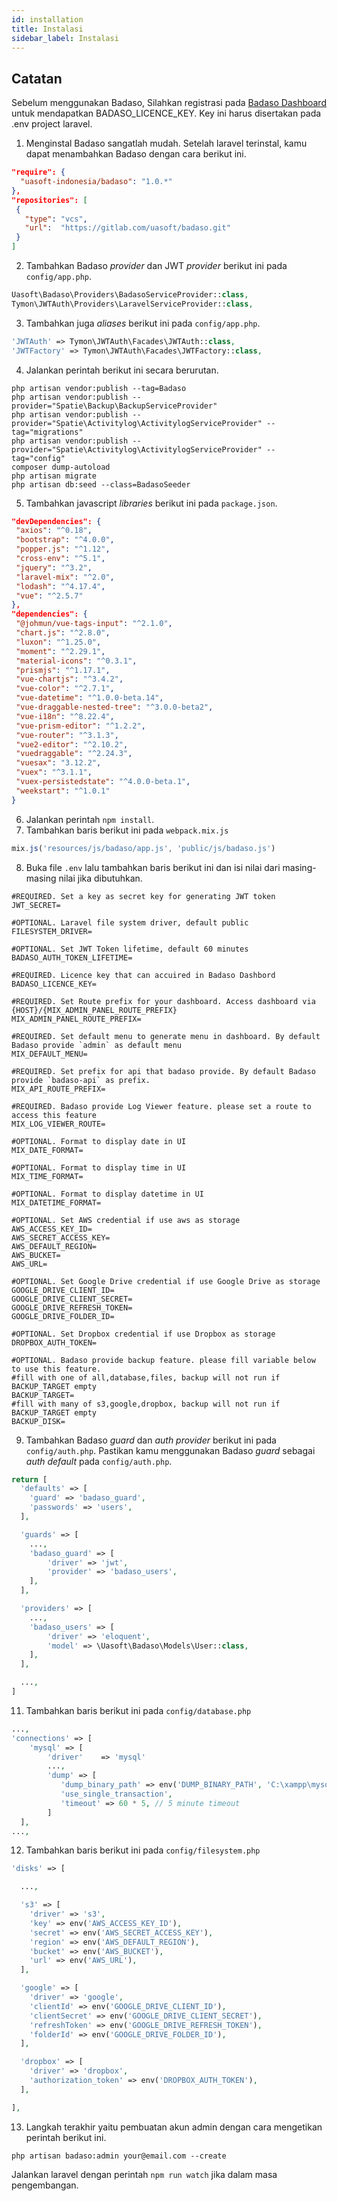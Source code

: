 ```yaml
---
id: installation
title: Instalasi
sidebar_label: Instalasi
---
```

## Catatan
Sebelum menggunakan Badaso, Silahkan registrasi pada [Badaso Dashboard](https://badaso-dashboard.uatech.co.id/) untuk mendapatkan BADASO_LICENCE_KEY. Key ini harus disertakan pada .env project laravel.

1. Menginstal Badaso sangatlah mudah. Setelah laravel terinstal, kamu dapat menambahkan Badaso dengan cara berikut ini.

```json
"require": {
  "uasoft-indonesia/badaso": "1.0.*"
},
"repositories": [
 {
   "type": "vcs",
   "url":  "https://gitlab.com/uasoft/badaso.git"
 }
]
```

2. Tambahkan Badaso *provider* dan JWT *provider* berikut ini pada ```config/app.php```.

<!--DOCUSAURUS_CODE_TABS-->
<!--PHP-->
```php
Uasoft\Badaso\Providers\BadasoServiceProvider::class,
Tymon\JWTAuth\Providers\LaravelServiceProvider::class,
```

<!--END_DOCUSAURUS_CODE_TABS-->

3. Tambahkan juga *aliases* berikut ini pada ```config/app.php```.
<!--DOCUSAURUS_CODE_TABS-->
<!--PHP-->
```php
'JWTAuth' => Tymon\JWTAuth\Facades\JWTAuth::class,
'JWTFactory' => Tymon\JWTAuth\Facades\JWTFactory::class,
```
<!--END_DOCUSAURUS_CODE_TABS-->

4. Jalankan perintah berikut ini secara berurutan.
```
php artisan vendor:publish --tag=Badaso
php artisan vendor:publish --provider="Spatie\Backup\BackupServiceProvider"
php artisan vendor:publish --provider="Spatie\Activitylog\ActivitylogServiceProvider" --tag="migrations"
php artisan vendor:publish --provider="Spatie\Activitylog\ActivitylogServiceProvider" --tag="config"
composer dump-autoload
php artisan migrate
php artisan db:seed --class=BadasoSeeder
```

5. Tambahkan javascript *libraries* berikut ini pada ```package.json```.
<!--DOCUSAURUS_CODE_TABS-->
<!--JSON-->
```json
"devDependencies": {
 "axios": "^0.18",
 "bootstrap": "^4.0.0",
 "popper.js": "^1.12",
 "cross-env": "^5.1",
 "jquery": "^3.2",
 "laravel-mix": "^2.0",
 "lodash": "^4.17.4",
 "vue": "^2.5.7"
},
"dependencies": {
 "@johmun/vue-tags-input": "^2.1.0",
 "chart.js": "^2.8.0",
 "luxon": "^1.25.0",
 "moment": "^2.29.1",
 "material-icons": "^0.3.1",
 "prismjs": "^1.17.1",
 "vue-chartjs": "^3.4.2",
 "vue-color": "^2.7.1",
 "vue-datetime": "^1.0.0-beta.14",
 "vue-draggable-nested-tree": "^3.0.0-beta2",
 "vue-i18n": "^8.22.4",
 "vue-prism-editor": "^1.2.2",
 "vue-router": "^3.1.3",
 "vue2-editor": "^2.10.2",
 "vuedraggable": "^2.24.3",
 "vuesax": "3.12.2",
 "vuex": "^3.1.1",
 "vuex-persistedstate": "^4.0.0-beta.1",
 "weekstart": "^1.0.1"
}
```
<!--END_DOCUSAURUS_CODE_TABS-->

6. Jalankan perintah ```npm install```.
7. Tambahkan baris berikut ini pada ```webpack.mix.js```
<!--DOCUSAURUS_CODE_TABS-->
<!--JavaScript-->
```js
mix.js('resources/js/badaso/app.js', 'public/js/badaso.js')
```
<!--END_DOCUSAURUS_CODE_TABS-->

8. Buka file ```.env``` lalu tambahkan baris berikut ini dan isi nilai dari masing-masing nilai jika dibutuhkan.
```
#REQUIRED. Set a key as secret key for generating JWT token
JWT_SECRET=

#OPTIONAL. Laravel file system driver, default public
FILESYSTEM_DRIVER=

#OPTIONAL. Set JWT Token lifetime, default 60 minutes
BADASO_AUTH_TOKEN_LIFETIME=

#REQUIRED. Licence key that can accuired in Badaso Dashbord
BADASO_LICENCE_KEY=

#REQUIRED. Set Route prefix for your dashboard. Access dashboard via {HOST}/{MIX_ADMIN_PANEL_ROUTE_PREFIX}
MIX_ADMIN_PANEL_ROUTE_PREFIX=

#REQUIRED. Set default menu to generate menu in dashboard. By default Badaso provide `admin` as default menu
MIX_DEFAULT_MENU=

#REQUIRED. Set prefix for api that badaso provide. By default Badaso provide `badaso-api` as prefix. 
MIX_API_ROUTE_PREFIX=

#REQUIRED. Badaso provide Log Viewer feature. please set a route to access this feature
MIX_LOG_VIEWER_ROUTE=

#OPTIONAL. Format to display date in UI
MIX_DATE_FORMAT=

#OPTIONAL. Format to display time in UI
MIX_TIME_FORMAT=

#OPTIONAL. Format to display datetime in UI
MIX_DATETIME_FORMAT=

#OPTIONAL. Set AWS credential if use aws as storage
AWS_ACCESS_KEY_ID=
AWS_SECRET_ACCESS_KEY=
AWS_DEFAULT_REGION=
AWS_BUCKET=
AWS_URL=

#OPTIONAL. Set Google Drive credential if use Google Drive as storage
GOOGLE_DRIVE_CLIENT_ID=
GOOGLE_DRIVE_CLIENT_SECRET=
GOOGLE_DRIVE_REFRESH_TOKEN=
GOOGLE_DRIVE_FOLDER_ID=

#OPTIONAL. Set Dropbox credential if use Dropbox as storage
DROPBOX_AUTH_TOKEN=

#OPTIONAL. Badaso provide backup feature. please fill variable below to use this feature.
#fill with one of all,database,files, backup will not run if BACKUP_TARGET empty
BACKUP_TARGET=
#fill with many of s3,google,dropbox, backup will not run if BACKUP_TARGET empty
BACKUP_DISK=
```

9. Tambahkan Badaso *guard* dan *auth provider* berikut ini pada ```config/auth.php```. Pastikan kamu menggunakan Badaso *guard* sebagai *auth default* pada ```config/auth.php```.
<!--DOCUSAURUS_CODE_TABS-->
<!--PHP-->
```php
return [
  'defaults' => [
    'guard' => 'badaso_guard',
    'passwords' => 'users',
  ],

  'guards' => [
    ...,
    'badaso_guard' => [
        'driver' => 'jwt',
        'provider' => 'badaso_users',
    ],
  ],

  'providers' => [
    ...,
    'badaso_users' => [
        'driver' => 'eloquent',
        'model' => \Uasoft\Badaso\Models\User::class,
    ],
  ],

  ...,
]
```
<!--END_DOCUSAURUS_CODE_TABS-->

11. Tambahkan baris berikut ini pada ```config/database.php```
<!--DOCUSAURUS_CODE_TABS-->
<!--PHP-->
```php
...,
'connections' => [
    'mysql' => [
        'driver'    => 'mysql'
        ...,
        'dump' => [
           'dump_binary_path' => env('DUMP_BINARY_PATH', 'C:\xampp\mysql\bin'),
           'use_single_transaction',
           'timeout' => 60 * 5, // 5 minute timeout
        ]  
  ],
...,
```
<!--END_DOCUSAURUS_CODE_TABS-->

12. Tambahkan baris berikut ini pada ```config/filesystem.php```
<!--DOCUSAURUS_CODE_TABS-->
<!--PHP-->
```php
'disks' => [

  ...,

  's3' => [
    'driver' => 's3',
    'key' => env('AWS_ACCESS_KEY_ID'),
    'secret' => env('AWS_SECRET_ACCESS_KEY'),
    'region' => env('AWS_DEFAULT_REGION'),
    'bucket' => env('AWS_BUCKET'),
    'url' => env('AWS_URL'),
  ],

  'google' => [
    'driver' => 'google',
    'clientId' => env('GOOGLE_DRIVE_CLIENT_ID'),
    'clientSecret' => env('GOOGLE_DRIVE_CLIENT_SECRET'),
    'refreshToken' => env('GOOGLE_DRIVE_REFRESH_TOKEN'),
    'folderId' => env('GOOGLE_DRIVE_FOLDER_ID'),
  ],

  'dropbox' => [
    'driver' => 'dropbox',
    'authorization_token' => env('DROPBOX_AUTH_TOKEN'),
  ],

],
```
<!--END_DOCUSAURUS_CODE_TABS-->

13. Langkah terakhir yaitu pembuatan akun admin dengan cara mengetikan perintah berikut ini.
```
php artisan badaso:admin your@email.com --create
```
Jalankan laravel dengan perintah ```npm run watch``` jika dalam masa pengembangan.
